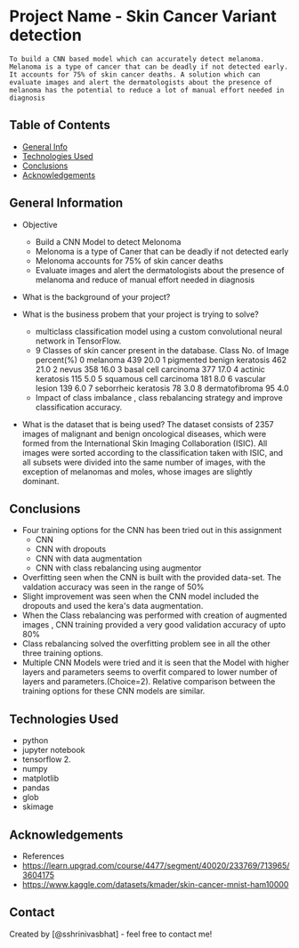 # Project Name - Skin Cancer Variant detection
    To build a CNN based model which can accurately detect melanoma. Melanoma is a type of cancer that can be deadly if not detected early. It accounts for 75% of skin cancer deaths. A solution which can evaluate images and alert the dermatologists about the presence of melanoma has the potential to reduce a lot of manual effort needed in diagnosis

## Table of Contents
* [General Info](#general-information)
* [Technologies Used](#technologies-used)
* [Conclusions](#conclusions)
* [Acknowledgements](#acknowledgements)

<!-- You can include any other section that is pertinent to your problem -->

## General Information
- Objective
    - Build a CNN Model to detect Melonoma
    - Melonoma is a type of Caner that can be deadly if not detected early
    - Melonoma accounts for 75% of skin cancer deaths
    - Evaluate images and alert the dermatologists about the presence of melanoma and reduce of manual effort needed in diagnosis
- What is the background of your project?
- What is the business probem that your project is trying to solve?
    -  multiclass classification model using a custom convolutional neural network in TensorFlow. 
    - 9 Classes of skin cancer present in the database.
    	Class	No. of Image	percent(%)
        0	melanoma	439	20.0
        1	pigmented benign keratosis	462	21.0
        2	nevus	358	16.0
        3	basal cell carcinoma	377	17.0
        4	actinic keratosis	115	5.0
        5	squamous cell carcinoma	181	8.0
        6	vascular lesion	139	6.0
        7	seborrheic keratosis	78	3.0
        8	dermatofibroma	95	4.0
     - Impact of class imbalance , class rebalancing strategy and improve classification accuracy.
    
- What is the dataset that is being used?
    The dataset consists of 2357 images of malignant and benign oncological diseases, which were formed from the International Skin Imaging Collaboration (ISIC). All images were sorted according to the classification taken with ISIC, and all subsets were divided into the same number of images, with the exception of melanomas and moles, whose images are slightly dominant.

<!-- You don't have to answer all the questions - just the ones relevant to your project. -->

## Conclusions
- Four training options for the CNN has been tried out in this assignment
    - CNN 
    - CNN with dropouts
    - CNN with data augmentation
    - CNN with class rebalancing using augmentor
- Overfitting seen when the CNN is built with the provided data-set. The  valdation accuracy was seen in the range of 50%
- Slight improvement was seen when the CNN model included the dropouts and used the kera's data augmentation.
- When the Class rebalancing was performed with creation of augmented images , CNN training provided a very good validation accuracy of upto 80%
- Class rebalancing solved the overfitting problem see in all the other three training options.
- Multiple CNN Models were tried and it is seen that the Model with higher layers and parameters seems to overfit compared to lower number of layers and parameters.(Choice=2). Relative comparison between the training options for these CNN models are similar.

<!-- You don't have to answer all the questions - just the ones relevant to your project. -->


## Technologies Used
- python
- jupyter notebook
- tensorflow 2.
- numpy
- matplotlib
- pandas
- glob
- skimage

<!-- As the libraries versions keep on changing, it is recommended to mention the version of library used in this project -->

## Acknowledgements
- References 
 - https://learn.upgrad.com/course/4477/segment/40020/233769/713965/3604175
 - https://www.kaggle.com/datasets/kmader/skin-cancer-mnist-ham10000



## Contact
Created by [@sshrinivasbhat] - feel free to contact me!


<!-- Optional -->
<!-- ## License -->
<!-- This project is open source and available under the [... License](). -->

<!-- You don't have to include all sections - just the one's relevant to your project -->